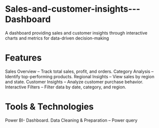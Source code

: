 # Sales-and-customer-insights---Dashboard
A dashboard providing sales and customer insights through interactive charts and metrics for data-driven decision-making

# Features
Sales Overview – Track total sales, profit, and orders.
Category Analysis – Identify top-performing products.
Regional Insights – View sales by region and state.
Customer Insights – Analyze customer purchase behavior.
Interactive Filters – Filter data by date, category, and region.

# Tools & Technologies
Power BI- Dashboard.
Data Cleaning & Preparation – Power query

